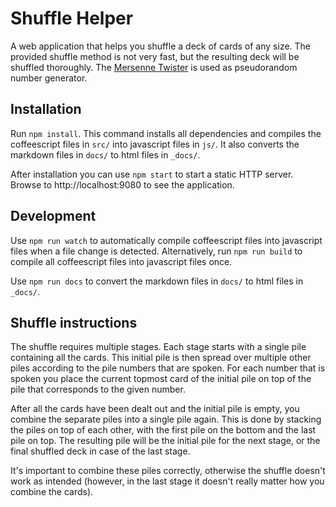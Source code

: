 # Shuffle Helper
A web application that helps you shuffle a deck of cards of any size. The provided shuffle method is not very fast, but the resulting deck will be shuffled thoroughly. The [Mersenne Twister](https://en.wikipedia.org/wiki/Mersenne_Twister) is used as pseudorandom number generator.

## Installation
Run `npm install`. This command installs all dependencies and compiles the coffeescript files in `src/` into javascript files in `js/`. It also converts the markdown files in `docs/` to html files in `_docs/`. 

After installation you can use `npm start` to start a static HTTP server. Browse to http://localhost:9080 to see the application.

## Development
Use `npm run watch` to automatically compile coffeescript files into javascript files when a file change is detected. Alternatively, run `npm run build` to compile all coffeescript files into javascript files once.

Use `npm run docs` to convert the markdown files in `docs/` to html files in `_docs/`. 

## Shuffle instructions

The shuffle requires multiple stages. Each stage starts with a single pile containing all the cards. This initial pile is then spread over multiple other piles according to the pile numbers that are spoken. For each number that is spoken you place the current topmost card of the initial pile on top of the pile that corresponds to the given number.

After all the cards have been dealt out and the initial pile is empty, you combine the separate piles into a single pile again. This is done by stacking the piles on top of each other, with the first pile on the bottom and the last pile on top. The resulting pile will be the initial pile for the next stage, or the final shuffled deck in case of the last stage.

It's important to combine these piles correctly, otherwise the shuffle doesn't work as intended (however, in the last stage it doesn't really matter how you combine the cards).
